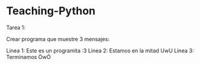 # Teaching-Python
 
Tarea 1:

Crear programa que muestre 3 mensajes:

Linea 1: Este es un programita :3
Linea 2: Estamos en la mitad UwU
Linea 3: Terminamos ÒwÓ
